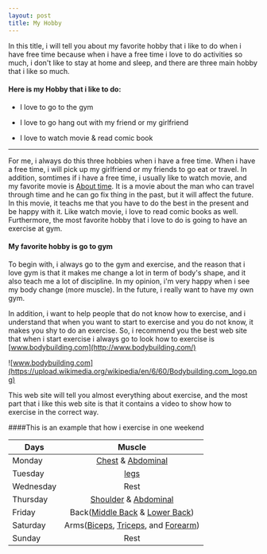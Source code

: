 ```yaml
---
layout: post
title: My Hobby
---
```

In this title, i will tell you about my favorite hobby that i like to do when i have free time because when i have a free time i love to do activities so much, i don't like to stay at home and sleep, and there are three main hobby that i like so much.

#### Here is my Hobby that i like to do:

- I love to go to the gym

- I love to go hang out with my friend or my girlfriend

- I love to watch movie & read comic book

---

For me, i always do this three hobbies when i have a free time. When i have a free time, i will pick up my girlfriend or my friends to go eat or travel. In addition, somtimes if i have a free time, i usually like to watch movie, and my favorite movie is [About time](http://www.imdb.com/title/tt2194499/). It is a movie about the man who can travel through time and he can go fix thing in the past, but it will affect the future. In this movie, it teachs me that you have to do the best in the present and be happy with it. Like watch movie, i love to read comic books as well. Furthermore, the most favorite hobby that i love to do is going to have an exercise at gym.

#### My favorite hobby is go to gym

To begin with, i always go to the gym and exercise, and the reason that i love gym is that it makes me change a lot in term of body's shape, and it also teach me a lot of discipline. In my opinion, i'm very happy when i see my body change (more muscle). In the future, i really want to have my own gym.

In addition, i want to help people that do not know how to exercise, and i understand that when you want to start to exercise and you do not know, it makes you shy to do an exercise. So, i recommend you the best web site that when i start exercise i always go to look how to exercise is [www.bodybuilding.com](http://www.bodybuilding.com/)

![www.bodybuilding.com](https://upload.wikimedia.org/wikipedia/en/6/60/Bodybuilding.com_logo.png)

This web site will tell you almost everything about exercise, and the most part that i like this web site is that it contains a video to show how to exercise in the correct way.



####This is an example that how i exercise in one weekend

| Days    | Muscle          |
| ------------- |:-------------:|
| Monday      | [Chest](http://www.bodybuilding.com/fun/chest.htm) & [Abdominal](http://www.bodybuilding.com/fun/abs.htm)|
| Tuesday     | [legs](http://www.bodybuilding.com/fun/quads.htm)     |  
| Wednesday | Rest      |    
| Thursday | [Shoulder](http://www.bodybuilding.com/fun/shoulders.htm)  & [Abdominal](http://www.bodybuilding.com/fun/abs.htm)      |  
| Friday | Back([Middle Back](http://www.bodybuilding.com/fun/midback.htm)  & [Lower Back](http://www.bodybuilding.com/fun/lowback.htm))      |    
| Saturday | Arms([Biceps](http://www.bodybuilding.com/fun/biceps.htm), [Triceps](http://www.bodybuilding.com/fun/triceps.htm), and [Forearm](http://www.bodybuilding.com/fun/forearm.htm))      |  
| Sunday | Rest      |    

